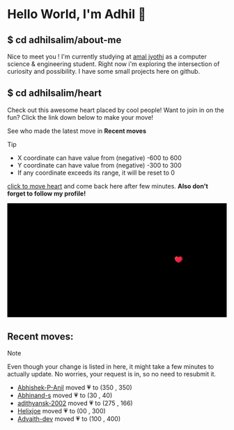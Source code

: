 # Hello World, I'm Adhil 👋

## $ cd adhilsalim/about-me
Nice to meet you ! I'm currently studying at [amal jyothi](https://www.ajce.in/home/index.html) as a computer science & engineering student. Right now i'm exploring the intersection of curiosity and possibility. I have some small projects here on github.
## $ cd adhilsalim/heart
Check out this awesome heart placed by cool people! Want to join in on the fun? Click the link down below to make your move!

See who made the latest move in **Recent moves**
> [!TIP]
> - X coordinate can have value from (negative) -600 to 600
> - Y coordinate can have value from (negative) -300 to 300
> - If any coordinate exceeds its range, it will be reset to 0

[click to move heart](https://github.com/adhilsalim/adhilsalim/issues/new?title=00,200&body=DO+NOT+ADD+SPACE.+Just+change+the+values+and+hit+submit.+It+will+take+some+time+to+reflect.) and come back here after few minutes. **Also don't forget to follow my profile!**

![GitHub Banner Image](github_banner_heart.png)

## Recent moves: 
> [!NOTE] 
> Even though your change is listed in here, it might take a few minutes to actually update. No worries, your request is in, so no need to resubmit it.
- [Abhishek-P-Anil](https://github.com/Abhishek-P-Anil) moved 💗 to (350 , 350)
- [Abhinand-s](https://github.com/Abhinand-s) moved 💗 to (30 , 40)
- [adithyansk-2002](https://github.com/adithyansk-2002) moved 💗 to (275 , 166)
- [Helixjoe](https://github.com/Helixjoe) moved 💗 to (00 , 300)
- [Advaith-dev](https://github.com/Advaith-dev) moved 💗 to (100 , 400)

